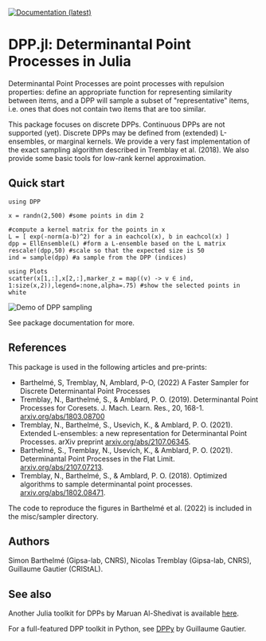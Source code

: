 [![Documentation (latest)](https://img.shields.io/badge/docs-dev-blue.svg)](https://dahtah.github.io/DPP.jl/dev)

# DPP.jl: Determinantal Point Processes in Julia

Determinantal Point Processes are point processes with repulsion properties: define an appropriate function for representing similarity between items, and a DPP will sample a subset of "representative" items, i.e. ones that does not contain two items that are too similar.

This package focuses on discrete DPPs. Continuous DPPs are not supported (yet). Discrete DPPs may be defined from (extended) L-ensembles, or marginal kernels. We provide a very fast implementation of the exact sampling algorithm described in Tremblay et al. (2018). We also provide some basic tools for low-rank kernel approximation.

## Quick start

```{julia}
using DPP

x = randn(2,500) #some points in dim 2

#compute a kernel matrix for the points in x
L = [ exp(-norm(a-b)^2) for a in eachcol(x), b in eachcol(x) ]
dpp = EllEnsemble(L) #form a L-ensemble based on the L matrix
rescale!(dpp,50) #scale so that the expected size is 50
ind = sample(dpp) #a sample from the DPP (indices)

using Plots
scatter(x[1,:],x[2,:],marker_z = map((v) -> v ∈ ind, 1:size(x,2)),legend=:none,alpha=.75) #show the selected points in white
```

![Demo of DPP sampling](demo.png)

See package documentation for more.

## References

This package is used in the following articles and pre-prints:

- Barthelmé, S, Tremblay, N, Amblard, P-O, (2022)  A Faster Sampler for Discrete Determinantal Point Processes
- Tremblay, N., Barthelmé, S., & Amblard, P. O. (2019). Determinantal Point Processes for Coresets. J. Mach. Learn. Res., 20, 168-1. [arxiv.org/abs/1803.08700](https://arxiv.org/abs/1803.08700)
- Tremblay, N., Barthelmé, S., Usevich, K., & Amblard, P. O. (2021). Extended L-ensembles: a new representation for Determinantal Point Processes. arXiv preprint [arxiv.org/abs/2107.06345](https://arxiv.org/abs/2107.06345).
- Barthelmé, S., Tremblay, N., Usevich, K., & Amblard, P. O. (2021). Determinantal Point Processes in the Flat Limit. [arxiv.org/abs/2107.07213](https://arxiv.org/abs/2107.07213).
- Tremblay, N., Barthelmé, S., & Amblard, P. O. (2018). Optimized algorithms to sample determinantal point processes. [arxiv.org/abs/1802.08471](https://arxiv.org/abs/1802.08471).

The code to reproduce the figures in Barthelmé et al. (2022) is included in the misc/sampler directory.

## Authors

Simon Barthelmé (Gipsa-lab, CNRS), Nicolas Tremblay (Gipsa-lab, CNRS), Guillaume Gautier (CRIStAL). 


## See also

Another Julia toolkit for DPPs by Maruan Al-Shedivat is available [here](https://github.com/alshedivat/DeterminantalPointProcesses.jl).

For a full-featured DPP toolkit in Python, see
[DPPy](https://github.com/guilgautier/DPPy) by Guillaume Gautier.


